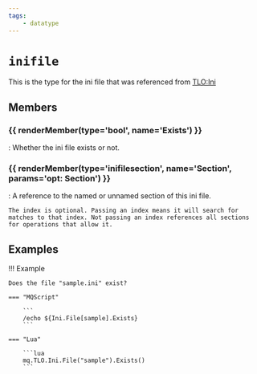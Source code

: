 ```yaml
---
tags:
    - datatype
---
```

# `inifile`

<!--dt-desc-start-->
This is the type for the ini file that was referenced from [TLO:Ini](../top-level-objects/tlo-ini.md)
<!--dt-desc-end-->
## Members
<!--dt-members-start-->
### {{ renderMember(type='bool', name='Exists') }}

:   Whether the ini file exists or not.

### {{ renderMember(type='inifilesection', name='Section', params='opt: Section') }}

:   A reference to the named or unnamed section of this ini file.

    The index is optional. Passing an index means it will search for matches to that index. Not passing an index references all sections for operations that allow it.
<!--dt-members-end-->

## Examples

!!! Example

    Does the file "sample.ini" exist?

    === "MQScript"

        ```
        /echo ${Ini.File[sample].Exists}
        ```

    === "Lua"

        ```lua
        mq.TLO.Ini.File("sample").Exists()
        ```
<!--dt-linkrefs-start-->
[bool]: datatype-bool.md
[inifilesection]: datatype-inifilesection.md
<!--dt-linkrefs-end-->
